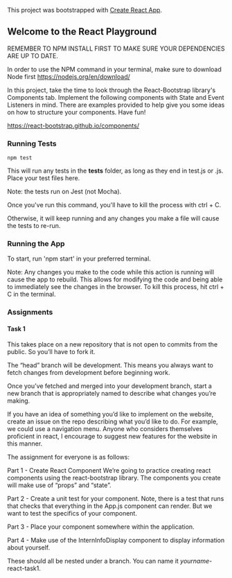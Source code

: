 This project was bootstrapped with [Create React App](https://github.com/facebook/create-react-app).
## Welcome to the React Playground

REMEMBER TO NPM INSTALL FIRST TO MAKE SURE YOUR DEPENDENCIES ARE UP TO DATE.

In order to use the NPM command in your terminal, make sure to download Node first https://nodejs.org/en/download/

In this project, take the time to look through the React-Bootstrap library's Components tab. Implement the following components with State and Event Listeners in mind.  There are examples provided to help give you some ideas on how to structure your components. Have fun!

https://react-bootstrap.github.io/components/



### Running Tests

```console
npm test 
```

This will run any tests in the __tests__ folder, as long as they end in test.js or .js. Place your test files here. 

Note: the tests run on Jest (not Mocha). 

Once you've run this command, you'll have to kill the process with ctrl + C. 

Otherwise, it will keep running and any changes you make a file will cause the tests to re-run.


### Running the App

To start, run 'npm start' in your preferred terminal.

Note: Any changes you make to the code while this action is running will cause the app to rebuild. This allows for modifying the code and being able to immediately see the changes in the browser. To kill this process, hit ctrl + C in the terminal.


### Assignments

#### Task 1

This takes place on a new repository that is not open to commits from the public. So you’ll have to fork it.

The “head” branch will be development. This means you always want to fetch changes from development before beginning work.

Once you’ve fetched and merged into your development branch, start a new branch that is appropriately named to describe what changes you’re making.


If you have an idea of something you’d like to implement on the website, create an issue on the repo describing what you’d like to do. For example, we could use a navigation menu. Anyone who considers themselves proficient in react, I encourage to suggest new features for the website in this manner.

The assignment for everyone is as follows:

Part 1 - Create React Component
We’re going to practice creating react components using the react-bootstrap library. The components you create will make use of “props” and “state”. 

Part 2 - Create a unit test for your component. Note, there is a test that runs that checks that everything in the App.js component can render. But we want to test the specifics of your component.

Part 3 - Place your component somewhere within the application. 

Part 4 - Make use of the InternInfoDisplay component to display information about yourself.

These should all be nested under a branch. You can name it *yourname*-react-task1.